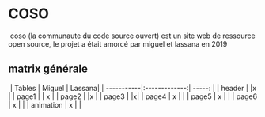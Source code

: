 # COSO
​
coso (la communaute du code source ouvert) est un site web de ressource open source,
le projet a était amorcé par miguel et lassana en 2019 
​
​
## matrix générale
​
| Tables     | Miguel        | Lassana|
| -----------|:-------------:| -----: |
| header     |		     |x  |
| page1      | 		     |      x  |
| page2      | 	             |x |
| page3      |               |x|
| page4	     |	x	     |	      |
| page5	     |	x	     |	      |
| page6	     |	x	     |	      |
| animation  |	x	     |	      |
​  
